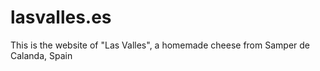 # lasvalles.es
This is the website of "Las Valles", a homemade cheese from Samper de Calanda, Spain

